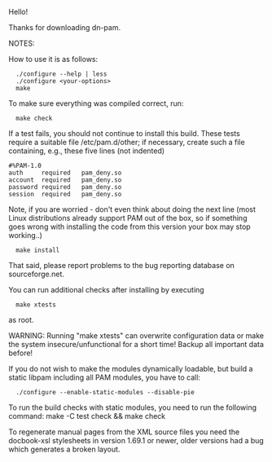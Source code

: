 
Hello!

Thanks for downloading dn-pam.

NOTES:

How to use it is as follows:

      ./configure --help | less
      ./configure <your-options>
      make

To make sure everything was compiled correct, run:

      make check

If a test fails, you should not continue to install this build.
These tests require a suitable file /etc/pam.d/other; if necessary,
create such a file containing, e.g., these five lines (not indented)

	#%PAM-1.0
	auth	 required	pam_deny.so
	account	 required	pam_deny.so
	password required	pam_deny.so
	session	 required	pam_deny.so


Note, if you are worried - don't even think about doing the next line
(most Linux distributions already support PAM out of the box, so if
something goes wrong with installing the code from this version your
box may stop working..)

      make install

That said, please report problems to the bug reporting database
on sourceforge.net.

You can run additional checks after installing by executing

      make xtests

as root.

WARNING: Running "make xtests" can overwrite configuration data
or make the system insecure/unfunctional for a short time!
Backup all important data before!


If you do not wish to make the modules dynamically loadable, but
build a static libpam including all PAM modules, you have to call:

      ./configure --enable-static-modules --disable-pie

To run the build checks with static modules, you need to run the
following command: make -C test check && make check


To regenerate manual pages from the XML source files you need the
docbook-xsl stylesheets in version 1.69.1 or newer, older versions had
a bug which generates a broken layout.
